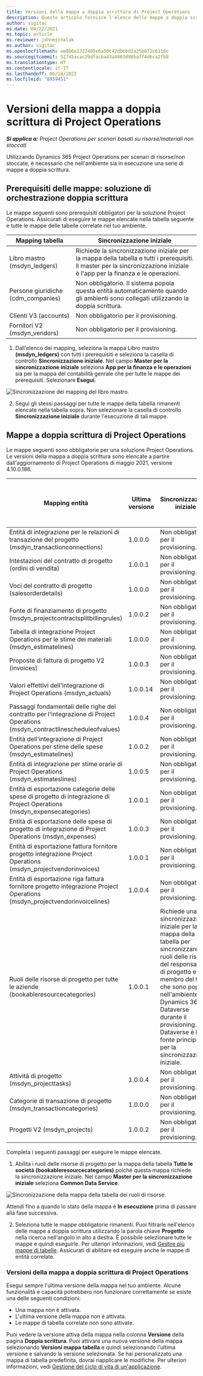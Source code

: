 ```yaml
---
title: Versioni della mappa a doppia scrittura di Project Operations
description: Questo articolo fornisce l'elenco delle mappe a doppia scrittura richieste per Dynamics 365 Project Operations.
author: sigitac
ms.date: 04/22/2021
ms.topic: article
ms.reviewer: johnmichalak
ms.author: sigitac
ms.openlocfilehash: ee0b6a1722405e6a50c42db6bd2a25b872c6118c
ms.sourcegitcommit: 51745acac29dfacba43a4003d86baff4d6ca2fb8
ms.translationtype: HT
ms.contentlocale: it-IT
ms.lasthandoff: 06/14/2022
ms.locfileid: "8959451"
---
```

# <a name="project-operations-dual-write-map-versions"></a>Versioni della mappa a doppia scrittura di Project Operations

_**Si applica a:** Project Operations per scenari basati su risorse/materiali non stoccati_

Utilizzando Dynamics 365 Project Operations per scenari di risorse/non stoccate, è necessario che nell'ambiente sia in esecuzione una serie di mappe a doppia scrittura. 

## <a name="prerequisite-maps-dual-write-orchestration-solution"></a>Prerequisiti delle mappe: soluzione di orchestrazione doppia scrittura

Le mappe seguenti sono prerequisiti obbligatori per la soluzione Project Operations. Assicurati di eseguire le mappe elencate nella tabella seguente e tutte le mappe delle tabelle correlate nel tuo ambiente.

| Mapping tabella | Sincronizzazione iniziale |
| --- | --- |
| Libro mastro (msdyn_ledgers) | Richiede la sincronizzazione iniziale per la mappa della tabella e tutti i prerequisiti. Il master per la sincronizzazione iniziale è l'app per la finanza e le operazioni. |
| Persone giuridiche (cdm_companies) | Non obbligatorio. Il sistema popola questa entità automaticamente quando gli ambienti sono collegati utilizzando la doppia scrittura. |
| Clienti V3 (accounts) | Non obbligatorio per il provisioning. |
| Fornitori V2 (msdyn_vendors) | Non obbligatorio per il provisioning. |

1. Dall'elenco dei mapping, seleziona la mappa Libro mastro **(msdyn\_ledgers)** con tutti i prerequisiti e seleziona la casella di controllo **Sincronizzazione iniziale**. Nel campo **Master per la sincronizzazione iniziale** seleziona **App per la finanza e le operazioni** sia per la mappa del contabilità genrale che per tutte le mappe dei prerequisiti. Selezionare **Esegui**.

![Sincronizzazione dei mapping del libro mastro.](media/DW6.png)

2. Segui gli stessi passaggi per tutte le mappe della tabella rimanenti elencate nella tabella sopra. Non selezionare la casella di controllo **Sincronizzazione iniziale** durante l'esecuzione di tali mappe.

## <a name="project-operations-dual-write-maps"></a>Mappe a doppia scrittura di Project Operations

Le mappe seguenti sono obbligatorie per una soluzione Project Operations. Le versioni della mappa a doppia scrittura sono elencate a partire dall'aggiornamento di Project Operations di maggio 2021, versione 4.10.0.186.

| Mapping entità | Ultima versione | Sincronizzazione iniziale | Versione di Dynamics 365 Finance richiesta |
| --- | --- | --- | --- |
| Entità di integrazione per le relazioni di transazione del progetto (msdyn\_transactionconnections) | 1.0.0.0 | Non obbligatorio per il provisioning. ||
| Intestazioni del contratto di progetto (ordini di vendita) | 1.0.0.1 | Non obbligatorio per il provisioning. ||
| Voci del contratto di progetto (salesorderdetails) | 1.0.0.0 | Non obbligatorio per il provisioning. ||
| Fonte di finanziamento di progetto (msdyn_projectcontractsplitbillingrules) | 1.0.0.2 | Non obbligatorio per il provisioning. ||
| Tabella di integrazione Project Operations per le stime dei materiali (msdyn\_estimatelines) | 1.0.0.0 | Non obbligatorio per il provisioning. ||
| Proposte di fattura di progetto V2 (invoices) | 1.0.0.3 | Non obbligatorio per il provisioning. ||
| Valori effettivi dell'integrazione di Project Operations (msdyn_actuals) | 1.0.0.14 | Non obbligatorio per il provisioning. ||
| Passaggi fondamentali delle righe del contratto per l'integrazione di Project Operations (msdyn_contractlinescheduleofvalues) | 1.0.0.4 | Non obbligatorio per il provisioning. ||
| Entità dell'integrazione di Project Operations per stime delle spese (msdyn_estimatelines) | 1.0.0.2 | Non obbligatorio per il provisioning. ||
| Entità di integrazione per stime orarie di Project Operations (msdyn_estimateslines) | 1.0.0.5 | Non obbligatorio per il provisioning. ||
| Entità di esportazione categorie delle spese di progetto di integrazione di Project Operations (msdyn_expensecategories) | 1.0.0.1 | Non obbligatorio per il provisioning. ||
| Entità di esportazione delle spese di progetto di integrazione di Project Operations (msdyn_expenses) | 1.0.0.3 | Non obbligatorio per il provisioning. ||
| Entità di esportazione fattura fornitore progetto integrazione Project Operations (msdyn_projectvendorinvoices) | 1.0.0.1 | Non obbligatorio per il provisioning. |10.0.26 o successive|
| Entità di esportazione riga fattura fornitore progetto integrazione Project Operations (msdyn_projectvendorinvoicelines) | 1.0.0.4 | Non obbligatorio per il provisioning. | 10.0.26 o successive |
| Ruoli delle risorse di progetto per tutte le aziende (bookableresourcecategories) | 1.0.0.1 | Richiede una sincronizzazione iniziale per la mappa della tabella per sincronizzare i ruoli delle risorse del responsabile di progetto e del membro del team che sono popolati nell'ambiente Dynamics 365 Dataverse durante il provisioning. Dataverse è la fonte principale per la sincronizzazione iniziale. ||
| Attività di progetto (msdyn_projecttasks) | 1.0.0.4 | Non obbligatorio per il provisioning. ||
| Categorie di transazione di progetto (msdyn_transactioncategories) | 1.0.0.0 | Non obbligatorio per il provisioning. ||
| Progetti V2 (msdyn_projects) | 1.0.0.2 | Non obbligatorio per il provisioning. ||

Completa i seguenti passaggi per eseguire le mappe elencate.

1. Abilita i ruoli delle risorse di progetto per la mappa della tabella **Tutte le società (bookableresourcecategories)** poiché questa mappa richiede la sincronizzazione iniziale. Nel campo **Master per la sincronizzazione iniziale** seleziona **Common Data Service**. 

 ![Sincronizzazione della mappa della tabella dei ruoli di risorse.](media/6ResourceInitialSync.jpg)

 Attendi fino a quando lo stato della mappa è **In esecuzione** prima di passare alla fase successiva.

2. Seleziona tutte le mappe obbligatorie rimanenti. Puoi filtrarle nell'elenco delle mappe a doppia scrittura utilizzando la parola chiave **Progetto** nella ricerca nell'angolo in alto a destra. È possibile selezionare tutte le mappe e quindi eseguirle. Per ulteriori informazioni, vedi [Gestire più mappe di tabelle](/dynamics365/fin-ops-core/dev-itpro/data-entities/dual-write/multiple-entity-maps). Assicurati di abilitare ed eseguire anche le mappe di entità correlate.

### <a name="project-operations-dual-write-map-versions"></a>Versioni della mappa a doppia scrittura di Project Operations

Esegui sempre l'ultima versione della mappa nel tuo ambiente. Alcune funzionalità e capacità potrebbero non funzionare correttamente se esiste una delle seguenti condizioni:

- Una mappa non è attivata.
- L'ultima versione della mappa non è attivata. 
- Le mappe di tabella correlate non sono attivate.

Puoi vedere la versione attiva della mappa nella colonna **Versione** della pagina **Doppia scrittura**. Puoi attivare una nuova versione della mappa selezionando **Versioni mappa tabella** e quindi selezionando l'ultima versione e salvando la versione selezionata. Se hai personalizzato una mappa di tabella predefinita, dovrai riapplicare le modifiche. Per ulteriori informazioni, vedi [Gestione del ciclo di vita di un'applicazione](/dynamics365/fin-ops-core/dev-itpro/data-entities/dual-write/app-lifecycle-management).
